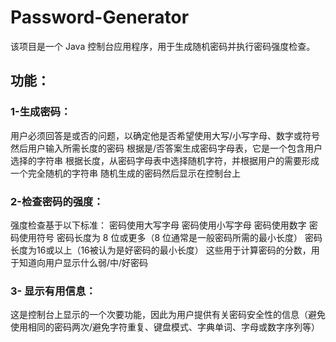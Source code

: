 # Password-Generator
该项目是一个 Java 控制台应用程序，用于生成随机密码并执行密码强度检查。

## 功能：

### 1-生成密码：
用户必须回答是或否的问题，以确定他是否希望使用大写/小写字母、数字或符号
然后用户输入所需长度的密码
根据是/否答案生成密码字母表，它是一个包含用户选择的字符串
根据长度，从密码字母表中选择随机字符，并根据用户的需要形成一个完全随机的字符串
随机生成的密码然后显示在控制台上

### 2-检查密码的强度：

强度检查基于以下标准：
密码使用大写字母
密码使用小写字母
密码使用数字
密码使用符号
密码长度为 8 位或更多（8 位通常是一般密码所需的最小长度）
密码长度为16或以上（16被认为是好密码的最小长度）
这些用于计算密码的分数，用于知道向用户显示什么弱/中/好密码

### 3- 显示有用信息：

这是控制台上显示的一个次要功能，因此为用户提供有关密码安全性的信息（避免使用相同的密码两次/避免字符重复、键盘模式、字典单词、字母或数字序列等）